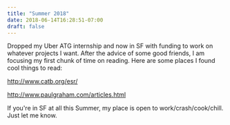 ```yaml
---
title: "Summer 2018"
date: 2018-06-14T16:28:51-07:00
draft: false
---
```


Dropped my Uber ATG internship and now in SF with funding to work on whatever projects I want. After the advice of some good friends, I am focusing my first chunk of time on reading. Here are some places I found cool things to read:

http://www.catb.org/esr/

http://www.paulgraham.com/articles.html

If you're in SF at all this Summer, my place is open to work/crash/cook/chill. Just let me know.